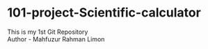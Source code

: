 # 101-project-Scientific-calculator
This is my 1st Git Repository
<br>
Author - Mahfuzur Rahman Limon
